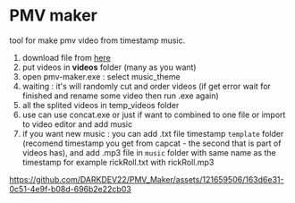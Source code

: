 # PMV maker
tool for make pmv video from timestamp music.
1. download file from [here](https://github.com/DARKDEV22/PMV_Maker/releases/download/pmv-2/pmv-maker2.rar)
2. put videos in **videos** folder (many as you want)
3. open pmv-maker.exe : select music_theme
4. waiting : it's will randomly cut and order videos (if get error wait for finished and rename some video then run .exe again)
5. all the splited videos in temp_videos folder
6. use can use concat.exe or just if want to combined to one file or import to video editor and add music
7. if you want new music : you can add .txt file timestamp `template` folder (recomend timestamp you get from capcat - the second that is part of videos has), and add .mp3 file in `music` folder with same name as the timestamp for example rickRoll.txt with rickRoll.mp3

https://github.com/DARKDEV22/PMV_Maker/assets/121659506/163d6e31-0c51-4e9f-b08d-696b2e22cb03

